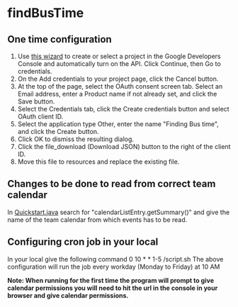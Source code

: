 # findBusTime

## One time configuration
1. Use [this wizard](https://console.developers.google.com/start/api?id=calendar) to create or select a project in the Google Developers Console and automatically turn on the API. Click Continue, then Go to credentials.
2. On the Add credentials to your project page, click the Cancel button.
3. At the top of the page, select the OAuth consent screen tab. Select an Email address, enter a Product name if not already set, and click the Save button.
4. Select the Credentials tab, click the Create credentials button and select OAuth client ID.
5. Select the application type Other, enter the name "Finding Bus time", and click the Create button.
6. Click OK to dismiss the resulting dialog.
7. Click the file_download (Download JSON) button to the right of the client ID.
8. Move this file to resources and replace the existing file.

## Changes to be done to read from correct team calendar
In [Quickstart.java](../src/main/java/QuickStart.java) search for "calendarListEntry.getSummary()" and give the name of the team calendar from which events has to be read.

## Configuring cron job in your local
In your local give the following command 0 10 * * 1-5 <replace with the path to current folder>/script.sh
The above configuration will run the job every workday (Monday to Friday) at 10 AM

**Note: When running for the first time the program will prompt to give calendar permissions you will need to hit the url in the console in your browser and give calendar permissions.**